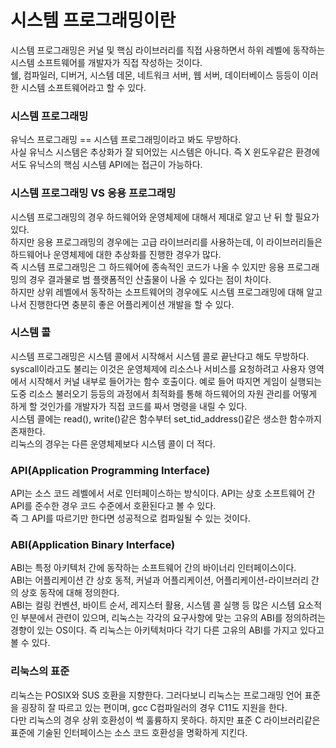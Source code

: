 # 시스템 프로그래밍이란
시스템 프로그래밍은 커널 및 핵심 라이브러리를 직접 사용하면서 하위 레벨에 동작하는 시스템 소프트웨어를 개발자가 직접 작성하는 것이다.<br/>
쉘, 컴파일러, 디버거, 시스템 데몬, 네트워크 서버, 웹 서버, 데이터베이스 등등이 이러한 시스템 소프트웨어라고 할 수 있다.<br/>

### 시스템 프로그래밍
유닉스 프로그래밍 == 시스템 프로그래밍이라고 봐도 무방하다.<br/>
사실 유닉스 시스템은 추상화가 잘 되어있는 시스템은 아니다. 즉 X 윈도우같은 환경에서도 유닉스의 핵심 시스템 API에는 접근이 가능하다.<br/>

### 시스템 프로그래밍 VS 응용 프로그래밍 
시스템 프로그래밍의 경우 하드웨어와 운영체제에 대해서 제대로 알고 난 뒤 할 필요가 있다.<br/>
하지만 응용 프로그래밍의 경우에는 고급 라이브러리를 사용하는데, 이 라이브러리들은 하드웨어나 운영체제에 대한 추상화를 진행한 경우가 많다.<br/>
즉 시스템 프로그래밍은 그 하드웨어에 종속적인 코드가 나올 수 있지만 응용 프로그래밍의 경우 결과물로 범 플랫폼적인 산출물이 나올 수 있다는 점이 차이다.<br/>
하지만 상위 레벨에서 동작하는 소프트웨어의 경우에도 시스템 프로그래밍에 대해 알고나서 진행한다면 충분히 좋은 어플리케이션 개발을 할 수 있다.<br/>

### 시스템 콜
시스템 프로그래밍은 시스템 콜에서 시작해서 시스템 콜로 끝난다고 해도 무방하다.<br/>
syscall이라고도 불리는 이것은 운영체제에 리소스나 서비스를 요청하려고 사용자 영역에서 시작해서 커널 내부로 들어가는 함수 호출이다. 예로 들어  따지면 게임이 실행되는 도중 리소스 불러오기 등등의 과정에서 최적화를 통해 하드웨어의 자원 관리를 어떻게 하게 할 것인가를 개발자가 직접 코드를 짜서 명령을 내릴 수 있다. <br/>
시스템 콜에는 read(), write()같은 함수부터 set_tid_address()같은 생소한 함수까지 존재한다.<br/>
리눅스의 경우는 다른 운영체제보다 시스템 콜이 더 적다.

### API(Application Programming Interface)
API는 소스 코드 레벨에서 서로 인터페이스하는 방식이다. API는 상호 소프트웨어 간 API를 준수한 경우 코드 수준에서 호환된다고 볼 수 있다.<br/>
즉 그 API를 따르기만 한다면 성공적으로 컴파일될 수 있는 것이다.<br/>

### ABI(Application Binary Interface)
ABI는 특정 아키텍처 간에 동작하는 소프트웨어 간의 바이너리 인터페이스이다.<br/>
ABI는 어플리케이션 간 상호 동적, 커널과 어플리케이션, 어플리케이션-라이브러리 간의 상호 동작에 대해 정의한다.<br/>
ABI는 컬링 컨벤션, 바이트 순서, 레지스터 활용, 시스템 콜 실행 등 많은 시스템 요소적인 부분에서 관련이 있으며, 리눅스는 각각의 요구사항에 맞는 고유의 ABI를 정의하려는 경향이 있는 OS이다. 즉 리눅스는 아키텍처마다 각기 다른 고유의 ABI를 가지고 있다고 볼 수 있다.<br/>

### 리눅스의 표준
리눅스는 POSIX와 SUS 호환을 지향한다. 그러다보니 리눅스는 프로그래밍 언어 표준을 굉장히 잘 따르고 있는 편이며, gcc C컴파일러의 경우 C11도 지원을 한다.<br/>
다만 리눅스의 경우 상위 호환성이 썩 훌륭하지 못하다. 하지만 표준 C 라이브러리같은 표준에 기술된 인터페이스는 소스 코드 호환성을 명확하게 지킨다.<br/>
